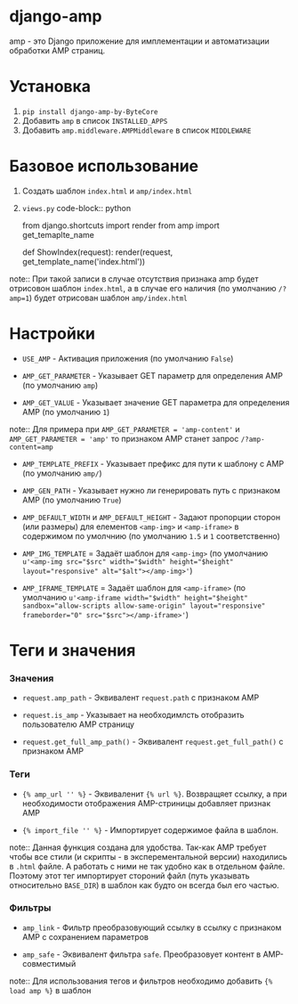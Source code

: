# django-amp

amp - это Django приложение для имплементации и автоматизации обработки AMP страниц.

Установка
===
1. ``pip install django-amp-by-ByteCore``
2. Добавить ``amp`` в список ``INSTALLED_APPS``
3. Добавить ``amp.middleware.AMPMiddleware`` в список ``MIDDLEWARE``

Базовое использование
===

1. Создать шаблон ``index.html`` и ``amp/index.html``

2. ``views.py``
code-block:: python
    
    from django.shortcuts import render
    from amp import get_temaplte_name
    
    def ShowIndex(request):
        render(request, get_template_name('index.html')) 

note:: При такой записи в случае отсутствия признака amp будет отрисовон шаблон ``index.html``, а в случае его наличия (по умолчанию ``/?amp=1``) будет отрисован шаблон ``amp/index.html``


Настройки
===

* ``USE_AMP`` - Активация приложения (по умолчанию ``False``)

* ``AMP_GET_PARAMETER`` - Указывает GET параметр для определения AMP (по умолчанию ``amp``)

* ``AMP_GET_VALUE`` - Указывает значение GET параметра для определения AMP (по умолчанию ``1``)

note:: Для примера при ``AMP_GET_PARAMETER = 'amp-content'`` и ``AMP_GET_PARAMETER = 'amp'`` то признаком AMP станет запрос ``/?amp-content=amp``

* ``AMP_TEMPLATE_PREFIX`` - Указывает префикс для пути к шаблону с AMP (по умолчанию ``amp/``)

* ``AMP_GEN_PATH`` - Указывает нужно ли генерировать путь с признаком AMP (по умолчанию ``True``)

* ``AMP_DEFAULT_WIDTH`` и ``AMP_DEFAULT_HEIGHT`` - Задают пропорции сторон (или размеры) для елементов ``<amp-img>`` и ``<amp-iframe>`` в содержимом по умолчнию (по умолчанию ``1.5`` и ``1`` соответственно)

* ``AMP_IMG_TEMPLATE`` = Задаёт шаблон для ``<amp-img>`` (по умолчанию ``u'<amp-img src="$src" width="$width" height="$height" layout="responsive" alt="$alt"></amp-img>'``)

* ``AMP_IFRAME_TEMPLATE`` = Задаёт шаблон для ``<amp-iframe>`` (по умолчанию ``u'<amp-iframe width="$width" height="$height" sandbox="allow-scripts allow-same-origin" layout="responsive" frameborder="0" src="$src"></amp-iframe>'``)

Теги и значения
===
### Значения
* ``request.amp_path`` - Эквивалент ``request.path`` с признаком AMP

* ``request.is_amp`` - Указывает на необходимлсть отобразить пользователю AMP страницу

* ``request.get_full_amp_path()`` - Эквивалент ``request.get_full_path()`` с признаком AMP


### Теги
 
* ``{% amp_url '' %}`` - Эквиваленит ``{% url %}``. Возвращяет ссылку, а при необходимости отображения AMP-стриницы добавляет признак AMP

* ``{% import_file '' %}`` - Импортирует содержимое файла в шаблон. 

note:: Данная функция создана для удобства. Так-как AMP требует чтобы все стили (и скрипты - в эксперементальной версии) находились в ``.html`` файле. А работать с ними не так удобно как в отдельном файле. Поэтому этот тег импортирует стороний файл (путь указывать относительно ``BASE_DIR``) в шаблон как будто он всегда был его частью.

### Фильтры

* ``amp_link`` - Фильтр преобразовующий ссылку в ссылку с признаком AMP с сохранением параметров

* ``amp_safe`` - Эквивалент фильтра ``safe``. Преобразовует контент в AMP-совместимый

note:: Для использования тегов и фильтров необходимо добавить ``{% load amp %}`` в шаблон